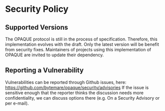 # Security Policy

## Supported Versions

The OPAQUE protocol is still in the process of specification. Therefore, this implementation evolves with the draft.
Only the latest version will be benefit from security fixes. Maintainers of projects using this implementation of OPAQUE are invited to update their dependency.

## Reporting a Vulnerability

Vulnerabilities can be reported through Github issues, here: https://github.com/bytemare/opaque/security/advisories
If the issue is sensitive enough that the reporter thinks the discussion needs more confidentiality, we can discuss options there (e.g. On a Security Advisory or per e-mail).
